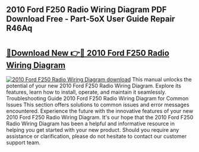 ## 2010 Ford F250 Radio Wiring Diagram PDF Download Free - Part-5oX User Guide Repair R46Aq

# <h2><a href="http://dfhoenv.blite.top/?on=2010+Ford+F250+Radio+Wiring+Diagram">🔗Download New 👉🔴 2010 Ford F250 Radio Wiring Diagram</a></h2>

[![2010 Ford F250 Radio Wiring Diagram download](https://i.imgur.com/lujVjoI.png)](http://dfhoenv.blite.top/?on=2010+Ford+F250+Radio+Wiring+Diagram)
This manual unlocks the potential of your new 2010 Ford F250 Radio Wiring Diagram. Explore its features, learn how to install, operate, and maintain it seamlessly. Troubleshooting Guide 2010 Ford F250 Radio Wiring Diagram for Common Issues This section offers solutions to common issues and error messages encountered. Experience the future with the innovative features of your new 2010 Ford F250 Radio Wiring Diagram. It's our hope that the 2010 Ford F250 Radio Wiring Diagram has been a helpful and informative resource in helping you get started with your new product. Should you require any assistance or clarification, please do not hesitate to contact our customer support team.
